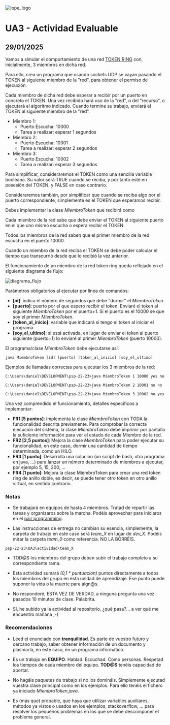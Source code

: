 ![lope_logo](https://www.ceslopedevega.com/wp-content/uploads/2020/03/pruebalogo.svg_.png)

# UA3 - Actividad Evaluable
## 29/01/2025

Vamos a simular el comportamiento de una red [TOKEN RING](https://es.wikipedia.org/wiki/Token_Ring) con, inicialmente, 3 miembros en dicha red.

Para ello, crea un programa que usando sockets UDP se vayan pasando el TOKEN al siguiente miembro de la "red", para obtener el permiso de ejecución.

Cada miembro de dicha red debe esperar a recibir por un puerto en concreto el TOKEN.  Una vez recibido hará uso de la "red", o del "recurso", o ejecutará el algoritmo indicado.  Cuando termine su trabajo, enviará el TOKEN al siguiente miembro de la "red".

* Miembro 1:
  * Puerto Escucha: 10000
  * Tarea a realizar: esperar 1 segundos
* Miembro 2:
  * Puerto Escucha: 10001
  * Tarea a realizar: esperar 2 segundos
* Miembro 3:
  * Puerto Escucha: 10002
  * Tarea a realizar: esperar 3 segundos

Para simplificar, consideraremos el TOKEN como una sencilla variable booleana.  Su valor será TRUE cuando se reciba, y por tanto esté en posesión del TOKEN, y FALSE en caso contrario.

Consideraremos también, por simplificar que cuando se reciba algo por el puerto correspondiente, simplemente es el TOKEN que esperamos recibir.

Debes implementar la clase *MiembroToken* que recibirá como

Cada miembro de la red sabe que debe enviar el TOKEN al siguiente puerto en el que uno mismo escucha o espera recibir el TOKEN.

Todos los miembros de la red saben que el primer miembro de la red escucha en el puerto 10000.

Cuando un miembro de la red reciba el TOKEN se debe poder calcular el tiempo que transcurrió desde que lo recibió la vez anterior.

El funcionamiento de un miembro de la red token ring queda reflejado en el siguiente diagrama de flujo:

![diagrama_flujo](UA3_Actividad_Evaluable_14_12_2022.png)

Parámetros obligatorios al ejecutar por línea de comandos:

- **[id]**: indica el número de segundos que debe "dormir" el *MiembroToken*
- **[puerto]**: puerto por el que espero recibir el token.  Enviaré el token al siguiente *MiembroToken* por el puerto+1. Si el puerto es el 10000 sé que soy el primer *MiembroToken*.
- **[token_al_inicio]**: variable que indicará si tengo el token al iniciar el programa
- **[soy_el_ultimo]**: si está activada, en lugar de enviar el token al puerto siguiente (puerto+1) lo enviaré al primer *MiembroToken* (puerto 10000).

El programa/clase *MiembroToken* debe ejecutarse así:

```
java MiembroToken [id] [puerto] [token_al_inicio] [soy_el_ultimo]
```

Ejemplos de llamadas correctas para ejecutar los 3 miembros de la red:

```
C:\Users\daniel\DEVELOPMENT\psp-22-23>java MiembroToken 1 10000 yes no

C:\Users\daniel\DEVELOPMENT\psp-22-23>java MiembroToken 2 10001 no no

C:\Users\daniel\DEVELOPMENT\psp-22-23>java MiembroToken 3 10002 no yes

```

Una vez comprendido el funcionamiento, detalles específicos a implementar:

* **FR1 [5 puntos]**: Implementa la clase *MiembroToken* con TODA la funcionalidad descrita previamente.  Para comprobar la correcta ejecución del sistema, la clase *MiembroToken* debe imprimir por pantalla la suficiente información para ver el estado de cada Miembro de la red.
* **FR2 [2,5 puntos]**: Mejora la clase *MiembroToken* para poder ejecutar su funcionalidad, en este caso, dormir una cantidad de tiempo determinada, como un HILO.
* **FR3 [1 punto]**: Desarrolla una solución (un script de bash, otro programa en java, ...) para lanzar un número determinado de miembros a ejecutar, por ejemplo 5, 15, 200, ...
* **FR4 [1 punto]**: Mejora la clase MiembroToken para crear una red token ring de anillo doble, es decir, se puede tener otro token en otro anillo virtual, en sentido contrario.


### Notas

* Se trabajará en equipos de hasta 4 miembros.  Tratad de repartir las tareas y organizaros sobre la marcha.  Podéis aprovechar para iniciaros en el [pair programming](https://en.wikipedia.org/wiki/Pair_programming).

* Las instrucciones de entrega no cambian su esencia, simplemente, la carpeta de trabajo en este caso será *team_X* en lugar de *dev_X*. Podéis mirar la carpeta *team_0* como referencia.  NO LA BORRÉIS.

```
psp-22-23\UA3\actividad\team_X
```

* TOD@S los miembros del grupo deben subir el trabajo completo a su correspondiente rama.

* Esta actividad sumará *(0,1 * puntuación)* puntos directamente a todos los miembros del grupo en esta unidad de aprendizaje.  Ese punto puede suponer la vida o la muerte para algn@s.

* No responderé, ESTA VEZ DE VERDAD, a ninguna pregunta una vez pasados 10 minutos de clase. Palabrita.

* Sí, he subido ya la actividad al repositorio, ¿qué pasa?... a ver qué me encuentro mañana ;-)

### Recomendaciones

* Leed el enunciado con **tranquilidad**.  Es parte de vuestro futuro y cercano trabajo, saber obtener información de un documento y plasmarla, en este caso, en un programa informático.

* Es un trabajo en **EQUIPO**.  Hablad.  Escuchad. Como personas. Respetad los tiempos de cada miembro del equipo. **TOD@S** tenéis capacidad de aportar.

* No hagáis paquetes de trabajo si no los domináis.  Simplemente ejecutad vuestra clase principal como en los ejemplos.  Para ello tenéis el fichero ya iniciado *MiembroToken.java*.

* Es (más que) probable, que haya que utilizar variables auxiliares, métodos ya vistos o usados en los ejemplos, stackoverflow, ... para resolver los pequeños problemas en los que se debe descomponer el problema general.

